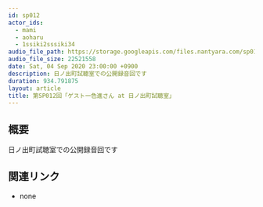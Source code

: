 ```yaml
---
id: sp012
actor_ids:
  - mami
  - aoharu
  - 1ssiki2sssiki34
audio_file_path: https://storage.googleapis.com/files.nantyara.com/sp012.mp3
audio_file_size: 22521558
date: Sat, 04 Sep 2020 23:00:00 +0900
description: 日ノ出町試聴室での公開録音回です
duration: 934.791875
layout: article
title: 第SP012回「ゲスト一色進さん at 日ノ出町試聴室」
---
```

## 概要

日ノ出町試聴室での公開録音回です

## 関連リンク

* none
